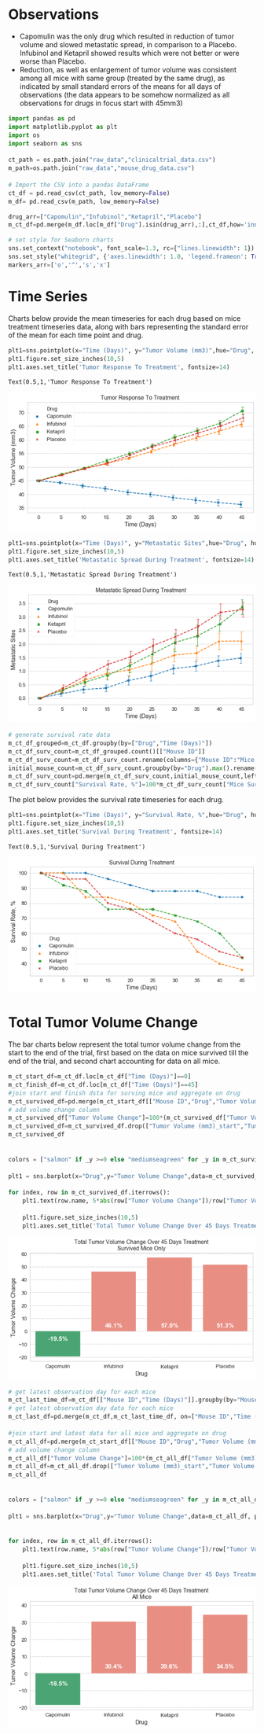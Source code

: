 
# Observations
 - Capomulin was the only drug which resulted in reduction of tumor volume and slowed metastatic spread, in comparison to a Placebo. Infubinol and Ketapril showed results which were not better or were worse than Placebo.
 - Reduction, as well as enlargement of tumor volume was consistent among all mice with same group (treated by the same drug), as indicated by small standard errors of the means for all days of observations (the data appears to be somehow normalized as all observations for drugs in focus start with 45mm3)


```python
import pandas as pd
import matplotlib.pyplot as plt
import os
import seaborn as sns

ct_path = os.path.join("raw_data","clinicaltrial_data.csv")
m_path=os.path.join("raw_data","mouse_drug_data.csv")

# Import the CSV into a pandas DataFrame
ct_df = pd.read_csv(ct_path, low_memory=False)
m_df= pd.read_csv(m_path, low_memory=False)

```


```python
drug_arr=["Capomulin","Infubinol","Ketapril","Placebo"]
m_ct_df=pd.merge(m_df.loc[m_df["Drug"].isin(drug_arr),:],ct_df,how='inner',on='Mouse ID').rename(columns={"Timepoint": "Time (Days)"})
```


```python
# set style for Seaborn charts 
sns.set_context("notebook", font_scale=1.3, rc={"lines.linewidth": 1})
sns.set_style("whitegrid", {'axes.linewidth': 1.0, 'legend.frameon': True, 'grid.linestyle': u'--',  'legend.scatterpoints': 1})
markers_arr=['o','^','s','x']
```

# Time Series

Charts below provide the mean timeseries for each drug based on mice treatment timeseries data, along with bars representing the standard error of the mean for each time point and drug.


```python
plt1=sns.pointplot(x="Time (Days)", y="Tumor Volume (mm3)",hue="Drug", hue_order=drug_arr, data=m_ct_df, ci=68, markers=markers_arr,linestyles='--', errwidth=1,capsize=0.1, dodge=True)
plt1.figure.set_size_inches(10,5)
plt1.axes.set_title('Tumor Response To Treatment', fontsize=14)
```




    Text(0.5,1,'Tumor Response To Treatment')




![png](output_5_1.png)



```python
plt1=sns.pointplot(x="Time (Days)", y="Metastatic Sites",hue="Drug", hue_order=drug_arr, data=m_ct_df, ci=68, markers=markers_arr,linestyles='--', errwidth=1,capsize=0.1, dodge=True)
plt1.figure.set_size_inches(10,5)
plt1.axes.set_title('Metastatic Spread During Treatment', fontsize=14)
```




    Text(0.5,1,'Metastatic Spread During Treatment')




![png](output_6_1.png)



```python
# generate survival rate data
m_ct_df_grouped=m_ct_df.groupby(by=["Drug","Time (Days)"])
m_ct_df_surv_count=m_ct_df_grouped.count()[["Mouse ID"]]
m_ct_df_surv_count=m_ct_df_surv_count.rename(columns={"Mouse ID":"Mice Survived"})
initial_mouse_count=m_ct_df_surv_count.groupby(by="Drug").max().rename(columns={"Mice Survived":"Initial Mice Count"})
m_ct_df_surv_count=pd.merge(m_ct_df_surv_count,initial_mouse_count,left_index=True,right_index=True)
m_ct_df_surv_count["Survival Rate, %"]=100*m_ct_df_surv_count["Mice Survived"]/m_ct_df_surv_count["Initial Mice Count"]
```

The plot below provides the survival rate timeseries for each drug.


```python
plt1=sns.pointplot(x="Time (Days)", y="Survival Rate, %",hue="Drug", hue_order=drug_arr, data=m_ct_df_surv_count.reset_index(), markers=markers_arr,linestyles='--')
plt1.figure.set_size_inches(10,5)
plt1.axes.set_title('Survival During Treatment', fontsize=14)
```




    Text(0.5,1,'Survival During Treatment')




![png](output_9_1.png)


# Total Tumor Volume Change
The bar charts below represent the total tumor volume change from the start to the end of the trial, first based on the data on mice survived till the end of the trial, and second chart accounting for data on all mice.


```python
m_ct_start_df=m_ct_df.loc[m_ct_df["Time (Days)"]==0]
m_ct_finish_df=m_ct_df.loc[m_ct_df["Time (Days)"]==45]
#join start and finish dsta for surving mice and aggregate on drug
m_ct_survived_df=pd.merge(m_ct_start_df[["Mouse ID","Drug","Tumor Volume (mm3)"]],m_ct_finish_df[["Mouse ID","Drug","Tumor Volume (mm3)"]],on=["Mouse ID","Drug"],suffixes=('_start', '_finish')).groupby("Drug").sum()
# add volume change column
m_ct_survived_df["Tumor Volume Change"]=100*(m_ct_survived_df["Tumor Volume (mm3)_finish"]-m_ct_survived_df["Tumor Volume (mm3)_start"])/m_ct_survived_df["Tumor Volume (mm3)_start"]
m_ct_survived_df=m_ct_survived_df.drop(["Tumor Volume (mm3)_start","Tumor Volume (mm3)_finish"],axis=1).reset_index()
m_ct_survived_df


colors = ["salmon" if _y >=0 else "mediumseagreen" for _y in m_ct_survived_df["Tumor Volume Change"]]

plt1 = sns.barplot(x="Drug",y="Tumor Volume Change",data=m_ct_survived_df, palette=colors)

for index, row in m_ct_survived_df.iterrows():
    plt1.text(row.name, 5*abs(row["Tumor Volume Change"])/row["Tumor Volume Change"]-2, str(round(row["Tumor Volume Change"],1)) + "%", color="white", weight="bold", ha="center")

    plt1.figure.set_size_inches(10,5)
    plt1.axes.set_title('Total Tumor Volume Change Over 45 Days Treatment\nSurvived Mice Only', fontsize=14)
```


![png](output_11_0.png)



```python
# get latest observation day for each mice 
m_ct_last_time_df=m_ct_df[["Mouse ID","Time (Days)"]].groupby(by="Mouse ID").max().reset_index()
# get latest observation day data for each mice 
m_ct_last_df=pd.merge(m_ct_df,m_ct_last_time_df, on=["Mouse ID","Time (Days)"])

#join start and latest data for all mice and aggregate on drug
m_ct_all_df=pd.merge(m_ct_start_df[["Mouse ID","Drug","Tumor Volume (mm3)"]],m_ct_last_df[["Mouse ID","Drug","Tumor Volume (mm3)"]],on=["Mouse ID","Drug"],suffixes=('_start', '_finish')).groupby("Drug").sum()
# add volume change column
m_ct_all_df["Tumor Volume Change"]=100*(m_ct_all_df["Tumor Volume (mm3)_finish"]-m_ct_all_df["Tumor Volume (mm3)_start"])/m_ct_all_df["Tumor Volume (mm3)_start"]
m_ct_all_df=m_ct_all_df.drop(["Tumor Volume (mm3)_start","Tumor Volume (mm3)_finish"],axis=1).reset_index()
m_ct_all_df


colors = ["salmon" if _y >=0 else "mediumseagreen" for _y in m_ct_all_df["Tumor Volume Change"]]

plt1 = sns.barplot(x="Drug",y="Tumor Volume Change",data=m_ct_all_df, palette=colors)


for index, row in m_ct_all_df.iterrows():
    plt1.text(row.name, 5*abs(row["Tumor Volume Change"])/row["Tumor Volume Change"]-2, str(round(row["Tumor Volume Change"],1)) + "%", color="white", weight="bold", ha="center")

    plt1.figure.set_size_inches(10,5)
    plt1.axes.set_title('Total Tumor Volume Change Over 45 Days Treatment\nAll Mice', fontsize=14)              
```


![png](output_12_0.png)


